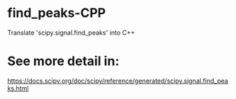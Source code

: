 # find_peaks-CPP
Translate 'scipy.signal.find_peaks' into C++
# See more detail in:
https://docs.scipy.org/doc/scipy/reference/generated/scipy.signal.find_peaks.html
